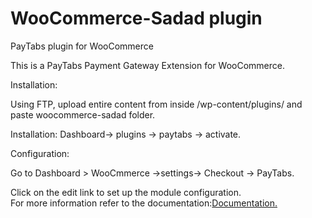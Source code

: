 # WooCommerce-Sadad plugin
PayTabs plugin for WooCommerce

This is a PayTabs Payment Gateway Extension for WooCommerce.

Installation:

Using FTP, upload entire content from inside /wp-content/plugins/ and paste woocommerce-sadad folder.

Installation: Dashboard-> plugins -> paytabs -> activate.

Configuration:

Go to Dashboard > WooCmmerce ->settings-> Checkout -> PayTabs.

Click on the edit link to set up the module configuration.</br>
For more information refer to the documentation:<a href='https://github.com/PayTabsLLC/OpenCart-1.5-Sadad/blob/master/PayTabs%20Plugin%20Installation%20Guide%20for%20OpenCart%20V%202.0.pdf'>Documentation.</a>
